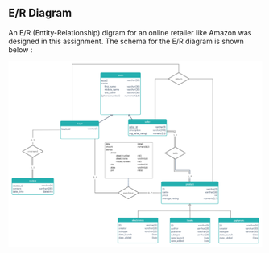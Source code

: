 ## E/R Diagram 

An E/R (Entity-Relationship) digram for an online retailer like Amazon was designed in this assignment. The schema for the E/R diagram is shown below : 
<p align="center">
<img src="ER-diagram.jpg" >
</p>
